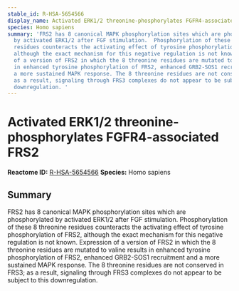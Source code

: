 ```yaml
---
stable_id: R-HSA-5654566
display_name: Activated ERK1/2 threonine-phosphorylates FGFR4-associated FRS2
species: Homo sapiens
summary: 'FRS2 has 8 canonical MAPK phosphorylation sites which are phosphorylated
  by activated ERK1/2 after FGF stimulation.  Phosphorylation of these 8 threonine
  residues counteracts the activating effect of tyrosine phosphorylation of FRS2,
  although the exact mechanism for this negative regulation is not known.  Expression
  of a version of FRS2 in which the 8 threonine residues are mutated to valine results
  in enhanced tyrosine phosphorylation of FRS2, enhanced GRB2-SOS1 recruitment and
  a more sustained MAPK response. The 8 threonine residues are not conserved in FRS3;
  as a result, signaling through FRS3 complexes do not appear to be subject to this
  downregulation. '
---
```


# Activated ERK1/2 threonine-phosphorylates FGFR4-associated FRS2
**Reactome ID:** [R-HSA-5654566](https://reactome.org/content/detail/R-HSA-5654566)
**Species:** Homo sapiens

## Summary

FRS2 has 8 canonical MAPK phosphorylation sites which are phosphorylated by activated ERK1/2 after FGF stimulation.  Phosphorylation of these 8 threonine residues counteracts the activating effect of tyrosine phosphorylation of FRS2, although the exact mechanism for this negative regulation is not known.  Expression of a version of FRS2 in which the 8 threonine residues are mutated to valine results in enhanced tyrosine phosphorylation of FRS2, enhanced GRB2-SOS1 recruitment and a more sustained MAPK response. The 8 threonine residues are not conserved in FRS3; as a result, signaling through FRS3 complexes do not appear to be subject to this downregulation. 
